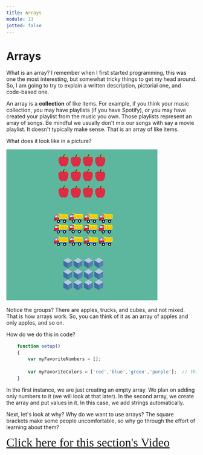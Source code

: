 ```yaml
---
title: Arrays
module: 13
jotted: false
---
```


# Arrays

What is an array?  I remember when I first started programming, this was one the most interesting, but somewhat tricky things to get my head around.  So, I am going to try to explain a written description, pictorial one, and code-based one.

An array is a **collection** of like items.  For example, if you think your music collection, you may have playlists (if you have Spotify), or you may have created your playlist from the music you own. Those playlists represent an array of songs. Be mindful we usually don't mix our songs with say a movie playlist.  It doesn't typically make sense.  That is an array of like items.

What does it look like in a picture?

![Array Image](../imgs/arrays.png)

Notice the groups?  There are apples, trucks, and cubes, and not mixed. That is how arrays work. So, you can think of it as an array of apples and only apples, and so on.

How do we do this in code?

```js
    function setup()
    {
        var myFavoriteNumbers = []; 

        var myFavoriteColors = ['red','blue','green','purple'];  // this an array of strings
    }
```

In the first instance, we are just creating an empty array.  We plan on adding only numbers to it (we will look at that later).  In the second array, we create the array and put values in it.  In this case, we add strings automatically.

Next, let's look at why?  Why do we want to use arrays?  The square brackets make some people uncomfortable, so why go through the effort of learning about them?

<a href="https://umontana.zoom.us/recording/share/LOFkpoVEer00PttJq_T3VqQMJBSIFXjmKTopjjPzhGewIumekTziMw" target="_new" style="font-family:Ariel; font-size:32px;">Click here for this section's Video</a>



